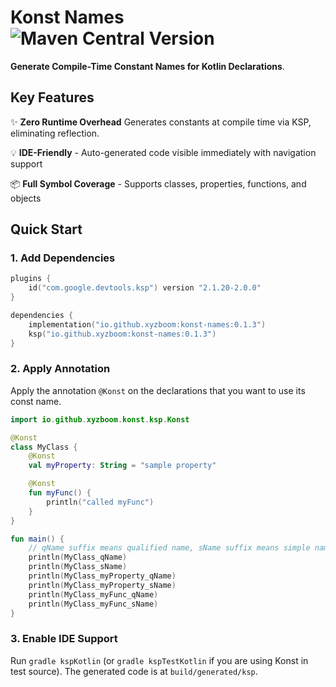 # Konst Names ![Maven Central Version](https://img.shields.io/maven-central/v/io.github.xyzboom/konst-names)

**Generate Compile-Time Constant Names for Kotlin Declarations**.

## Key Features

✨ **Zero Runtime Overhead** Generates constants at compile time via KSP, eliminating reflection.

💡 **IDE-Friendly** - Auto-generated code visible immediately with navigation support

📦 **Full Symbol Coverage** - Supports classes, properties, functions, and objects

## Quick Start

### 1. Add Dependencies

```kotlin
plugins {
    id("com.google.devtools.ksp") version "2.1.20-2.0.0"
}

dependencies {
    implementation("io.github.xyzboom:konst-names:0.1.3")
    ksp("io.github.xyzboom:konst-names:0.1.3")
}
```

### 2. Apply Annotation

Apply the annotation `@Konst` on the declarations that you want to use its const name.

```kotlin
import io.github.xyzboom.konst.ksp.Konst

@Konst
class MyClass {
    @Konst
    val myProperty: String = "sample property"

    @Konst
    fun myFunc() {
        println("called myFunc")
    }
}

fun main() {
    // qName suffix means qualified name, sName suffix means simple name
    println(MyClass_qName)
    println(MyClass_sName)
    println(MyClass_myProperty_qName)
    println(MyClass_myProperty_sName)
    println(MyClass_myFunc_qName)
    println(MyClass_myFunc_sName)
}
```

### 3. Enable IDE Support

Run `gradle kspKotlin` (or `gradle kspTestKotlin` if you are using Konst in test source). The generated code is at `build/generated/ksp`.
